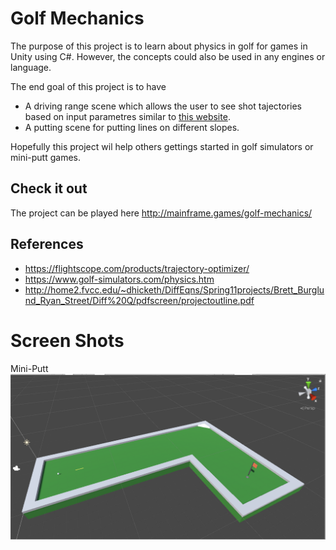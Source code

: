 # Golf Mechanics

The purpose of this project is to learn about physics in golf for games in Unity using C#. However, the concepts could also be used in any engines or language.

The end goal of this project is to have
- A driving range scene which allows the user to see shot tajectories based on input parametres similar to [this website](https://flightscope.com/products/trajectory-optimizer/).
- A putting scene for putting lines on different slopes.

Hopefully this project wil help others gettings started in golf simulators or mini-putt games.

## Check it out
The project can be played here http://mainframe.games/golf-mechanics/

## References
- https://flightscope.com/products/trajectory-optimizer/
- https://www.golf-simulators.com/physics.htm
- http://home2.fvcc.edu/~dhicketh/DiffEqns/Spring11projects/Brett_Burglund_Ryan_Street/Diff%20Q/pdfscreen/projectoutline.pdf

# Screen Shots
Mini-Putt
![mini-putt](mini-putt.png)